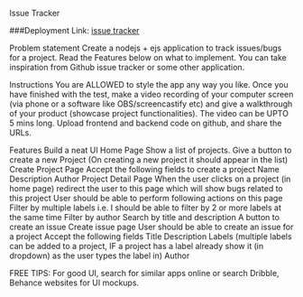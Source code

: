Issue Tracker

###Deployment Link:  [issue tracker](https://issue-tracker-68gp.onrender.com/)


Problem statement
Create a nodejs + ejs  application to track issues/bugs for a project. Read the Features below on what to implement. You can take inspiration from Github issue tracker or some other application.

Instructions
You are ALLOWED to style the app any way you like.
Once you have finished with the test, make a video recording of your computer screen (via phone or a software like OBS/screencastify etc) and give a walkthrough of your product (showcase project functionalities). The video can be UPTO 5 mins long.
Upload frontend and backend code on github, and share the URLs.

Features
Build a neat UI
Home Page
Show a list of projects.
Give a button to create a new Project (On creating a new project it should appear in the list)
Create Project Page
Accept the following fields to create a project
Name
Description
Author
Project Detail Page
When the user clicks on a project (in home page) redirect the user to this page which will show bugs related to this project
User should be able to perform following actions on this page
Filter by multiple labels i.e. I should be able to filter by 2 or more labels at the same time
Filter by author
Search by title and description
A button to create an issue
Create issue page
User should be able to create an issue for a project
Accept the following fields
Title
Description
Labels (multiple labels can be added to a project, IF a project has a label already show it (in dropdown) as the user types the label in)
Author


FREE TIPS:
For good UI, search for similar apps online or search Dribble, Behance websites for UI mockups.

